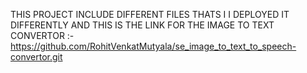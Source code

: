 THIS PROJECT INCLUDE DIFFERENT FILES THATS I I DEPLOYED IT DIFFERENTLY AND THIS IS THE LINK FOR THE IMAGE TO TEXT CONVERTOR :-https://github.com/RohitVenkatMutyala/se_image_to_text_to_speech-convertor.git
